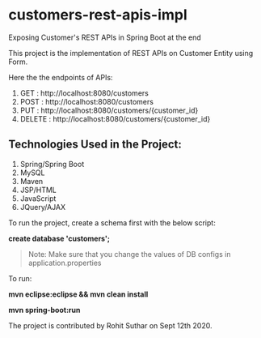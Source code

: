 # customers-rest-apis-impl
Exposing Customer's REST APIs in Spring Boot at the end

This project is the implementation of REST APIs on Customer Entity using Form.

Here the the endpoints of APIs:

1. GET : http://localhost:8080/customers
2. POST : http://localhost:8080/customers
3. PUT : http://localhost:8080/customers/{customer_id}
4. DELETE : http://localhost:8080/customers/{customer_id}

## Technologies Used in the Project:

1. Spring/Spring Boot
2. MySQL
3. Maven
4. JSP/HTML
5. JavaScript
6. JQuery/AJAX

To run the project, create a schema first with the below script:

**create database 'customers';**

> Note: Make sure that you change the values of DB configs in application.properties

To run:

**mvn eclipse:eclipse && mvn clean install**

**mvn spring-boot:run**

The project is contributed by Rohit Suthar on Sept 12th 2020.

